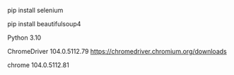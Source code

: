  pip install selenium
 
 pip install beautifulsoup4

 Python 3.10

 ChromeDriver 104.0.5112.79
 https://chromedriver.chromium.org/downloads

 chrome 104.0.5112.81

 
